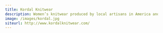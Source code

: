 ```yaml
---
title: Kordal Knitwear
description: Women’s knitwear produced by local artisans in America and Peru.
image: /images/kordal.jpg
siteurl: http://www.kordalknitwear.com/
---
```

